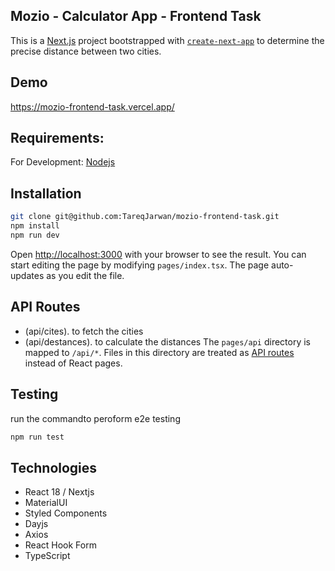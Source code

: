 ## Mozio - Calculator App - Frontend Task
This is a [Next.js](https://nextjs.org/) project bootstrapped with [`create-next-app`](https://github.com/vercel/next.js/tree/canary/packages/create-next-app) to determine the precise distance between two cities.


## Demo
https://mozio-frontend-task.vercel.app/


## Requirements:
For Development: [Nodejs](https://nodejs.org/en/) 


## Installation
```bash
git clone git@github.com:TareqJarwan/mozio-frontend-task.git
npm install
npm run dev
```
Open [http://localhost:3000](http://localhost:3000) with your browser to see the result.
You can start editing the page by modifying `pages/index.tsx`. The page auto-updates as you edit the file.


## API Routes
- (api/cites). to fetch the cities
- (api/destances). to calculate the distances 
The `pages/api` directory is mapped to `/api/*`. Files in this directory are treated as [API routes](https://nextjs.org/docs/api-routes/introduction) instead of React pages.


## Testing
run the commandto peroform e2e testing
```bash
npm run test
```

## Technologies
- React 18 / Nextjs
- MaterialUI
- Styled Components
- Dayjs
- Axios
- React Hook Form
- TypeScript

